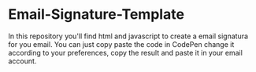 # Email-Signature-Template
In this repository you'll find  html and javascript to create a email signatura for you email. You can just copy paste the code in CodePen change it according to your preferences, copy the result and paste it in your email account.
